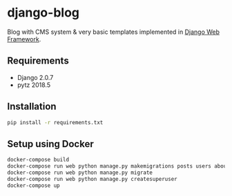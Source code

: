 # django-blog
Blog with CMS system & very basic templates implemented in [Django Web Framework](https://www.djangoproject.com/).

## Requirements
- Django 2.0.7
- pytz 2018.5

## Installation
```bash
pip install -r requirements.txt
```

## Setup using Docker
```bash
docker-compose build
docker-compose run web python manage.py makemigrations posts users aboutme
docker-compose run web python manage.py migrate
docker-compose run web python manage.py createsuperuser
docker-compose up
```
